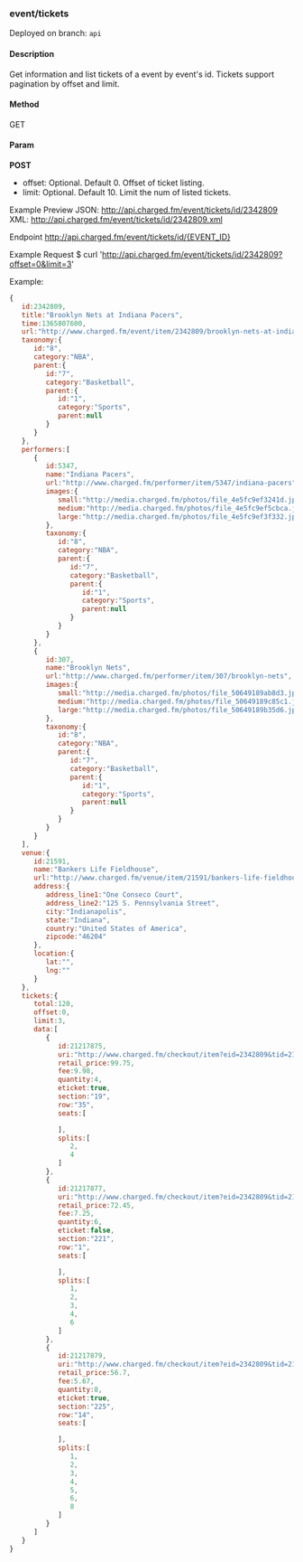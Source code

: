 ### **event/tickets**

Deployed on branch: `api`

#### **Description**

Get information and list tickets of a event by event's id. Tickets support pagination by offset and limit.

#### **Method**

GET

#### **Param**

**POST**

- offset: Optional. Default 0. Offset of ticket listing.
- limit: Optional. Default 10. Limit the num of listed tickets.

Example Preview
JSON: http://api.charged.fm/event/tickets/id/2342809
XML: http://api.charged.fm/event/tickets/id/2342809.xml

Endpoint
http://api.charged.fm/event/tickets/id/{EVENT_ID}

Example Request
$ curl 'http://api.charged.fm/event/tickets/id/2342809?offset=0&limit=3'
        
Example:

```javascript
{
   id:2342809,
   title:"Brooklyn Nets at Indiana Pacers",
   time:1365807600,
   url:"http://www.charged.fm/event/item/2342809/brooklyn-nets-at-indiana-pacers",
   taxonomy:{
      id:"8",
      category:"NBA",
      parent:{
         id:"7",
         category:"Basketball",
         parent:{
            id:"1",
            category:"Sports",
            parent:null
         }
      }
   },
   performers:[
      {
         id:5347,
         name:"Indiana Pacers",
         url:"http://www.charged.fm/performer/item/5347/indiana-pacers",
         images:{
            small:"http://media.charged.fm/photos/file_4e5fc9ef3241d.jpg",
            medium:"http://media.charged.fm/photos/file_4e5fc9ef5cbca.jpg",
            large:"http://media.charged.fm/photos/file_4e5fc9ef3f332.jpg"
         },
         taxonomy:{
            id:"8",
            category:"NBA",
            parent:{
               id:"7",
               category:"Basketball",
               parent:{
                  id:"1",
                  category:"Sports",
                  parent:null
               }
            }
         }
      },
      {
         id:307,
         name:"Brooklyn Nets",
         url:"http://www.charged.fm/performer/item/307/brooklyn-nets",
         images:{
            small:"http://media.charged.fm/photos/file_50649189ab8d3.jpg",
            medium:"http://media.charged.fm/photos/file_50649189c85c1.jpg",
            large:"http://media.charged.fm/photos/file_50649189b35d6.jpg"
         },
         taxonomy:{
            id:"8",
            category:"NBA",
            parent:{
               id:"7",
               category:"Basketball",
               parent:{
                  id:"1",
                  category:"Sports",
                  parent:null
               }
            }
         }
      }
   ],
   venue:{
      id:21591,
      name:"Bankers Life Fieldhouse",
      url:"http://www.charged.fm/venue/item/21591/bankers-life-fieldhouse",
      address:{
         address_line1:"One Conseco Court",
         address_line2:"125 S. Pennsylvania Street",
         city:"Indianapolis",
         state:"Indiana",
         country:"United States of America",
         zipcode:"46204"
      },
      location:{
         lat:"",
         lng:""
      }
   },
   tickets:{
      total:120,
      offset:0,
      limit:3,
      data:[
         {
            id:21217875,
            uri:"http://www.charged.fm/checkout/item?eid=2342809&tid=21217875",
            retail_price:99.75,
            fee:9.98,
            quantity:4,
            eticket:true,
            section:"19",
            row:"35",
            seats:[

            ],
            splits:[
               2,
               4
            ]
         },
         {
            id:21217877,
            uri:"http://www.charged.fm/checkout/item?eid=2342809&tid=21217877",
            retail_price:72.45,
            fee:7.25,
            quantity:6,
            eticket:false,
            section:"221",
            row:"1",
            seats:[

            ],
            splits:[
               1,
               2,
               3,
               4,
               6
            ]
         },
         {
            id:21217879,
            uri:"http://www.charged.fm/checkout/item?eid=2342809&tid=21217879",
            retail_price:56.7,
            fee:5.67,
            quantity:8,
            eticket:true,
            section:"225",
            row:"14",
            seats:[

            ],
            splits:[
               1,
               2,
               3,
               4,
               5,
               6,
               8
            ]
         }
      ]
   }
}
```
